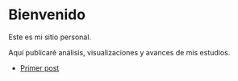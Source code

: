 # Bienvenido

Este es mi sitio personal.

Aquí publicaré análisis, visualizaciones y avances de mis estudios.

- [Primer post](primer-post.html)
